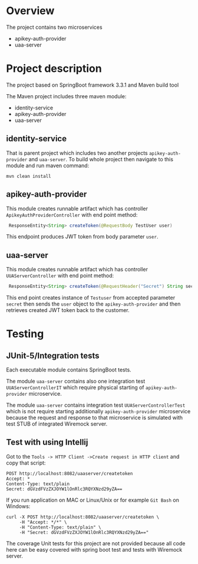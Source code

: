 
# Overview
The project contains two microservices 
 - apikey-auth-provider
 - uaa-server

# Project description
The project based on SpringBoot framework 3.3.1 and Maven build tool

The Maven project includes three maven module:
 - identity-service
 - apikey-auth-provider
 - uaa-server

## identity-service
That is parent project which includes two another projects ````apikey-auth-provider```` and ```uaa-server```.
To build whole project then navigate to this module and run maven command:
````shell
mvn clean install
````

## apikey-auth-provider
This module creates runnable artifact which has controller ```ApikeyAuthProviderController``` with end point method:
```java
 ResponseEntity<String> createToken(@RequestBody TestUser user) 
```
This endpoint produces JWT token from body parameter ```user```.
## uaa-server
This module creates runnable artifact which has controller ```UUAServerController``` with end point method:
```java
 ResponseEntity<String> createToken(@RequestHeader("Secret") String secret)
```
This end point creates instance of ````Testuser```` from accepted parameter ```secret``` then sends the ```user```
object to the ````apikey-auth-provider```` and then retrieves created JWT token back to the customer.

# Testing
## JUnit-5/Integration tests
Each executable module contains SpringBoot tests.

The module ```uaa-server``` contains also one integration test ```UUAServerControllerIT``` which 
require physical starting of ````apikey-auth-provider```` microservice.

The module ```uaa-server``` contains integration test ```UUAServerControllerTest``` which is not require starting 
additionally ````apikey-auth-provider```` microservice because the request and response to that microservice 
is simulated with test STUB of integrated Wiremock server.

## Test with using Intellij
Got to the ````Tools -> HTTP Client ->Create request in HTTP client````
and copy that script:
```http request
POST http://localhost:8082/uaaserver/createtoken
Accept: *
Content-Type: text/plain
Secret: dGVzdFVzZXJOYW1lOnRlc3RQYXNzd29yZA==
```
If you run application on MAC or Linux/Unix or for example ````Git Bash```` on Windows:
````http request
curl -X POST http://localhost:8082/uaaserver/createtoken \
     -H "Accept: */*" \
     -H "Content-Type: text/plain" \
     -H "Secret: dGVzdFVzZXJOYW1lOnRlc3RQYXNzd29yZA=="
````

The coverage Unit tests for this project are not provided because all code here can be easy covered with 
spring boot test and tests with Wiremock server.





 


